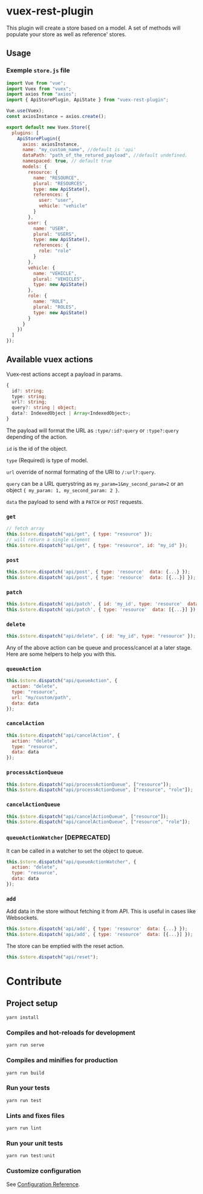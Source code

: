# vuex-rest-plugin

This plugin will create a store based on a model. A set of methods will populate your store as well as reference' stores.

## Usage

### Exemple `store.js` file

```js
import Vue from "vue";
import Vuex from "vuex";
import axios from "axios";
import { ApiStorePlugin, ApiState } from "vuex-rest-plugin";

Vue.use(Vuex);
const axiosInstance = axios.create();

export default new Vuex.Store({
  plugins: [
    ApiStorePlugin({
      axios: axiosInstance,
      name: "my_custom_name", //default is 'api'
      dataPath: "path_of_the_retured_payload", //default undefined.
      namespaced: true, // default true
      models: {
        resource: {
          name: "RESOURCE",
          plural: "RESOURCES",
          type: new ApiState(),
          references: {
            user: "user",
            vehicle: "vehicle"
          }
        },
        user: {
          name: "USER",
          plural: "USERS",
          type: new ApiState(),
          references: {
            role: "role"
          }
        },
        vehicle: {
          name: "VEHICLE",
          plural: "VEHICLES",
          type: new ApiState()
        },
        role: {
          name: "ROLE",
          plural: "ROLES",
          type: new ApiState()
        }
      }
    })
  ]
});
```

## Available vuex actions

Vuex-rest actions accept a payload in params.

```ts
{
  id?: string;
  type: string;
  url?: string;
  query?: string | object;
  data?: IndexedObject | Array<IndexedObject>;
}
```

The payload will format the URL as `:type/:id?:query` or `:type?:query` depending of the action.

`id` is the id of the object.

`type` (Required) is type of model.

`url` override of normal formating of the URI to `/:url?:query`.

`query` can be a URL querystring as `my_param=1&my_second_param=2` or an object `{ my_param: 1, my_second_param: 2 }`.

`data` the payload to send with a `PATCH` or `POST` requests.

### `get`

```js
// fetch array
this.$store.dispatch("api/get", { type: "resource" });
// will return a single element
this.$store.dispatch("api/get", { type: "resource", id: "my_id" });
```

### `post`

```js
this.$store.dispatch('api/post', { type: 'resource'  data: {...} });
this.$store.dispatch('api/post', { type: 'resource'  data: [{...}] });
```

### `patch`

```js
this.$store.dispatch('api/patch', { id: 'my_id', type: 'resource'  data: {...} });
this.$store.dispatch('api/patch', { type: 'resource'  data: [{...}] });
```

### `delete`

```js
this.$store.dispatch("api/delete", { id: "my_id", type: "resource" });
```

Any of the above action can be queue and process/cancel at a later stage. Here are some helpers to help you with this.

### `queueAction`

```js
this.$store.dispatch("api/queueAction", {
  action: "delete",
  type: "resource",
  url: "my/custom/path",
  data: data
});
```

### `cancelAction`

```js
this.$store.dispatch("api/cancelAction", {
  action: "delete",
  type: "resource",
  data: data
});
```

### `processActionQueue`

```js
this.$store.dispatch("api/processActionQueue", ["resource"]);
this.$store.dispatch("api/processActionQueue", ["resource", "role"]);
```

### `cancelActionQueue`

```js
this.$store.dispatch("api/cancelActionQueue", ["resource"]);
this.$store.dispatch("api/cancelActionQueue", ["resource", "role"]);
```

### `queueActionWatcher` [DEPRECATED]

It can be called in a watcher to set the object to queue.

```js
this.$store.dispatch("api/queueActionWatcher", {
  action: "delete",
  type: "resource",
  data: data
});
```

### `add`

Add data in the store without fetching it from API. This is useful in cases like Websockets.

```js
this.$store.dispatch('api/add', { type: 'resource'  data: {...} });
this.$store.dispatch('api/add', { type: 'resource'  data: [{...}] });
```

The store can be emptied with the reset action.

```js
this.$store.dispatch("api/reset");
```

# Contribute

## Project setup

```
yarn install
```

### Compiles and hot-reloads for development

```
yarn run serve
```

### Compiles and minifies for production

```
yarn run build
```

### Run your tests

```
yarn run test
```

### Lints and fixes files

```
yarn run lint
```

### Run your unit tests

```
yarn run test:unit
```

### Customize configuration

See [Configuration Reference](https://cli.vuejs.org/config/).
